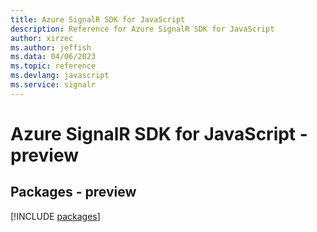 ```yaml
---
title: Azure SignalR SDK for JavaScript
description: Reference for Azure SignalR SDK for JavaScript
author: xirzec
ms.author: jeffish
ms.data: 04/06/2023
ms.topic: reference
ms.devlang: javascript
ms.service: signalr
---
```

# Azure SignalR SDK for JavaScript - preview
## Packages - preview
[!INCLUDE [packages](signalr-index.md)]
